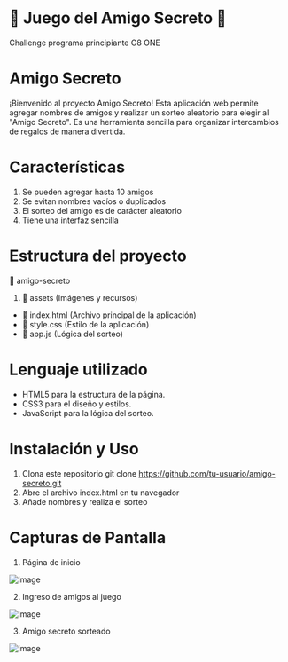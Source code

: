 #  🎁 Juego del Amigo Secreto 🎁
Challenge programa principiante G8 ONE

# Amigo Secreto

¡Bienvenido al proyecto Amigo Secreto! Esta aplicación web permite agregar nombres de amigos y realizar un sorteo aleatorio para elegir al "Amigo Secreto". Es una herramienta sencilla para organizar intercambios de regalos de manera divertida.

# Características

1. Se pueden agregar hasta 10 amigos
2. Se evitan nombres vacíos o duplicados
3. El sorteo del amigo es de carácter aleatorio
4. Tiene una interfaz sencilla

# Estructura del proyecto
🎁 amigo-secreto
1. 📂 assets (Imágenes y recursos)
- 📜 index.html (Archivo principal de la aplicación)
- 📜 style.css   (Estilo de la aplicación)
- 📜 app.js       (Lógica del sorteo)

# Lenguaje utilizado

- HTML5 para la estructura de la página.
- CSS3 para el diseño y estilos.
- JavaScript para la lógica del sorteo.

# Instalación y Uso

1. Clona este repositorio
git clone https://github.com/tu-usuario/amigo-secreto.git
2. Abre el archivo index.html en tu navegador
3. Añade nombres y realiza el sorteo 

# Capturas de Pantalla

1. Página de inicio

![image](https://github.com/user-attachments/assets/150115b8-15dd-4754-8dcd-d8453dc7ddfe)

2. Ingreso de amigos al juego

![image](https://github.com/user-attachments/assets/70e03cf7-fc4f-49fe-8398-68edb095a3d0)

3. Amigo secreto sorteado

![image](https://github.com/user-attachments/assets/a8ac66d6-afaf-4511-bea1-3a9b18a80bac)

